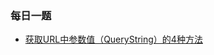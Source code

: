 ### 每日一题
- [获取URL中参数值（QueryString）的4种方法](https://github.com/zeroone001/remind_exercises/blob/master/DailyInterview/3-23.js)
